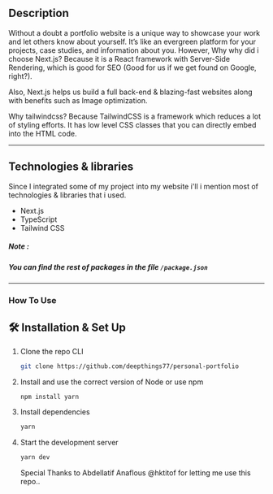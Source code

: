 
## Description

Without a doubt a portfolio website is a unique way to showcase your work and let others know about yourself. It’s like an evergreen platform for your projects, case studies, and information about you. However, Why why did i choose Next.js? Because it is a React framework with Server-Side Rendering, which is good for SEO (Good for us if we get found on Google, right?).

Also, Next.js helps us build a full back-end & blazing-fast websites along with benefits such as Image optimization.

Why tailwindcss? Because TailwindCSS is a framework which reduces a lot of styling efforts. It has low level CSS classes that you can directly embed into the HTML code.

---
## Technologies & libraries

Since I integrated some of my project into my website i'll i mention most of technologies & libraries that i used.

- Next.js
- TypeScript
- Tailwind CSS


##### Note : 
##### You can find the rest of packages in the file ```/package.json```
---

### How To Use

## 🛠 Installation & Set Up

1. Clone the repo CLI

   ```sh
   git clone https://github.com/deepthings77/personal-portfolio
   ```

2. Install and use the correct version of Node or use npm 

   ```sh
   npm install yarn
   ```

3. Install dependencies

   ```sh
   yarn
   ```

4. Start the development server

   ```sh
   yarn dev
   ```
   Special Thanks to Abdellatif Anaflous @hktitof for letting me use this repo..

